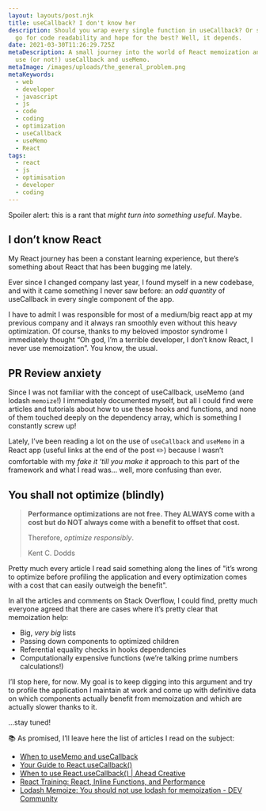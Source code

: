 ```yaml
---
layout: layouts/post.njk
title: useCallback? I don't know her
description: Should you wrap every single function in useCallback? Or should you
  go for code readability and hope for the best? Well, it depends.
date: 2021-03-30T11:26:29.725Z
metaDescription: A small journey into the world of React memoization and when to
  use (or not!) useCallback and useMemo.
metaImage: /images/uploads/the_general_problem.png
metaKeywords:
  - web
  - developer
  - javascript
  - js
  - code
  - coding
  - optimization
  - useCallback
  - useMemo
  - React
tags:
  - react
  - js
  - optimisation
  - developer
  - coding
---
```

Spoiler alert: this is a rant that *might turn into something useful*. Maybe.

## I don’t know React

My React journey has been a constant learning experience, but there’s something about React that has been bugging me lately.

Ever since I changed company last year, I found myself in a new codebase, and with it came something I never saw before: an *odd quantity* of useCallback in every single component of the app.

I have to admit I was responsible for most of a medium/big react app at my previous company and it always ran smoothly even without this heavy optimization.
Of course, thanks to my beloved impostor syndrome I immediately thought “Oh god, I’m a terrible developer, I don’t know React, I never use memoization”. You know, the usual.

## PR Review anxiety

Since I was not familiar with the concept of useCallback, useMemo (and lodash `memoize`!) I immediately documented myself, but all I could find were articles and tutorials about how to use these hooks and functions, and none of them touched deeply on the dependency array, which is something I constantly screw up!

Lately, I’ve been reading a lot on the use of `useCallback` and `useMemo` in a React app (useful links at the end of the post ✏️) because I wasn’t comfortable with my *fake it ‘till you make it* approach to this part of the framework and what I read was… well, more confusing than ever.

## You shall not optimize (blindly)

<blockquote cite="https://kentcdodds.com/blog/usememo-and-usecallback">

**Performance optimizations are not free. They ALWAYS come with a cost but do NOT always come with a benefit to offset that cost.**

Therefore, *optimize responsibly*.

<span class="author">Kent C. Dodds</span>

</blockquote>

Pretty much every article I read said something along the lines of "it’s wrong to optimize before profiling the application and every optimization comes with a cost that can easily outweigh the benefit".

In all the articles and comments on Stack Overflow, I could find, pretty much everyone agreed that there are cases where it’s pretty clear that memoization help:

* Big, *very big* lists
* Passing down components to optimized children
* Referential equality checks in hooks dependencies
* Computationally expensive functions (we’re talking prime numbers calculations!)

I’ll stop here, for now.
My goal is to keep digging into this argument and try to profile the application I maintain at work and come up with definitive data on which components actually benefit from memoization and which are actually slower thanks to it.

…stay tuned!

📚 As promised, I’ll leave here the list of articles I read on the subject:

<div class="resources">
<ul>
<li><a href="https://kentcdodds.com/blog/usememo-and-usecallback" rel="noreferrer" target="_blank" aria-label="When to useMemo and useCallback">When to useMemo and useCallback</a>
<li><a href="https://dmitripavlutin.com/dont-overuse-react-usecallback/" rel="noreferrer" target="_blank" aria-label="Your Guide to React.useCallback()">Your Guide to React.useCallback()</a></li>
<li><a href="https://aheadcreative.co.uk/articles/when-to-use-react-usecallback/#:~:text=You%20should%20avoid%20seeing%20useCallback,a%20detrimental%20impact%20on%20performance." rel="noreferrer" target="_blank" aria-label="When to use React.useCallback() | Ahead Creative">When to use React.useCallback() | Ahead Creative</a></li>
<li><a href="https://reacttraining.com/blog/react-inline-functions-and-performance/" rel="noreferrer" target="_blank" aria-label="React Training: React, Inline Functions, and Performance">React Training: React, Inline Functions, and Performance</a></li>
<li><a href="https://dev.to/nioufe/you-should-not-use-lodash-for-memoization-3441" rel="noreferrer" target="_blank" aria-label="Lodash Memoize: You should not use lodash for memoization - DEV Community">Lodash Memoize: You should not use lodash for memoization - DEV Community</a></li>
</ul>
</div>